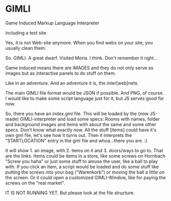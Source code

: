# GIMLI
Game Induced Markup Language Interpreter

including a test site.

Yes, it is not Web-site anymore. When you find webs on your site, you usually clean them.

So. GIMLI. A great dwarf. Visited Moria. I think. Don't remember it right...

Game induced means there are IMAGES and they do not only serve as images but as interactive 
panels to do stuff on them.

Like in an adventure. And an adventure it is, the inter[web]nets.

The main GIMLI file format would be JSON if possible. And PNG, of course.
I would like to make some script language just for it, but JS serves good for now.

So, there you have an index.gml file. 
This will be loaded by the (now JS-made) GIMLI-interpreter and
load some specs: Rooms with names, folder and background images and items with about the same and some other specs.
Don't know what exactly now. All the stuff [items] could have it's own gml file, let's see how it turns out.
Then it interprets the "STARTLOCATION" entry in the gml file and whoa...there you are. :)

It will show 1. an image, with 2. items on it and 3. doors/ways to go to. That are the links. Items could be
items in a store, like some screws on Hornbach "Screw you haha" or just some stuff to amuse the user,
like a ball to play with. If you click an Item, a script would be loaded and do some stuff like putting
the screws into your bag ("Warenkorb") or moving the ball a little on the screen. Or it could open
a customized GIMLI-Window, like for paying the screws on the "real market".

IT IS NOT RUNNING YET. But please look at the file structure.

